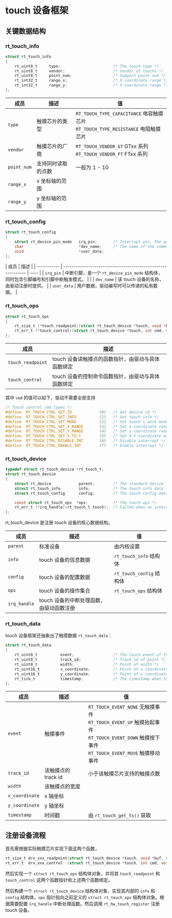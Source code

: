 # touch 设备框架

## 关键数据结构

### rt_touch_info

```C
struct rt_touch_info
{
    rt_uint8_t     type;                       /* The touch type */
    rt_uint8_t     vendor;                     /* Vendor of touchs */
    rt_uint8_t     point_num;                  /* Support point num */
    rt_int32_t     range_x;                    /* X coordinate range */
    rt_int32_t     range_y;                    /* Y coordinate range */
};
```

| 成员        | 描述               | 值                                                           |
| ----------- | ------------------ | ------------------------------------------------------------ |
| `type`      | 触摸芯片的类型     | `RT_TOUCH_TYPE_CAPACITANCE` 电容触摸芯片<br />`RT_TOUCH_TYPE_RESISTANCE`   电阻触摸芯片 |
| `vendor`    | 触摸芯片的厂商     | `RT_TOUCH_VENDOR_GT` GTxx 系列<br />`RT_TOUCH_VENDOR_FT` FTxx 系列 |
| `point_num` | 支持同时读取的点数 | 一般为 1 - 10                                                |
| `range_x`   | x 坐标轴的范围     |                                                              |
| `range_y`   | y 坐标轴的范围     |                                                              |

### rt_touch_config

```C
struct rt_touch_config
{
    struct rt_device_pin_mode   irq_pin;       /* Interrupt pin, The purpose of this pin is to notification read data */
    char                        *dev_name;     /* The name of the communication device */
    void                        *user_data;
};
```

| 成员        | 描述                                                         |
| ----------- | ------------------------------------------------------------ | ---- |
| `irq_pin`   | 中断引脚，是一个 `rt_device_pin_mode` 结构体，同时包含引脚编号和引脚中断触发模式。 |      |
| `dev_name`  | 该 touch 设备的名称，由驱动注册时提供。                      |
| `user_data` | 用户数据，驱动编写时可以传递的私有数据。                     |

### rt_touch_ops

```C
struct rt_touch_ops
{
    rt_size_t (*touch_readpoint)(struct rt_touch_device *touch, void *buf, rt_size_t touch_num);
    rt_err_t (*touch_control)(struct rt_touch_device *touch, int cmd, void *arg);
};
```

| 成员              | 描述                                               |
| ----------------- | -------------------------------------------------- |
| `touch_readpoint` | touch 设备读触摸点的函数指针，由驱动与具体函数绑定 |
| `touch_control`   | touch 设备的控制命令函数指针，由驱动与具体函数绑定 |

其中 `cmd` 的值可以如下，驱动不需要全部支持

```C
/* Touch control cmd types */
#define  RT_TOUCH_CTRL_GET_ID            (0)   /* Get device id */
#define  RT_TOUCH_CTRL_GET_INFO          (1)   /* Get touch info */
#define  RT_TOUCH_CTRL_SET_MODE          (2)   /* Set touch's work mode. ex. RT_TOUCH_MODE_POLLING,RT_TOUCH_MODE_INT */
#define  RT_TOUCH_CTRL_SET_X_RANGE       (3)   /* Set x coordinate range */
#define  RT_TOUCH_CTRL_SET_Y_RANGE       (4)   /* Set y coordinate range */
#define  RT_TOUCH_CTRL_SET_X_TO_Y        (5)   /* Set X Y coordinate exchange */
#define  RT_TOUCH_CTRL_DISABLE_INT       (6)   /* Disable interrupt */
#define  RT_TOUCH_CTRL_ENABLE_INT        (7)   /* Enable interrupt */
```

### rt_touch_device

```C
typedef struct rt_touch_device *rt_touch_t;
struct rt_touch_device
{
    struct rt_device            parent;        /* The standard device */
    struct rt_touch_info        info;          /* The touch info data */
    struct rt_touch_config      config;        /* The touch config data */

    const struct rt_touch_ops  *ops;           /* The touch ops */
    rt_err_t (*irq_handle)(rt_touch_t touch);  /* Called when an interrupt is generated, registered by the driver */
};
```

rt_touch_device 是注册 touch 设备的核心数据结构。

| 成员         | 描述                                     | 值                       |
| ------------ | ---------------------------------------- | ------------------------ |
| `parent`     | 标准设备                                 | 由内核设置               |
| `info`       | touch 设备的信息数据                     | `rt_touch_info` 结构体   |
| `config`     | touch 设备的配置数据                     | `rt_touch_config` 结构体 |
| `ops`        | touch 设备的操作集合                     | `rt_touch_ops` 结构体    |
| `irq_handle` | touch 设备的中断处理函数，由驱动函数注册 |                          |

### rt_touch_data

touch 设备框架还抽象出了触摸数据 `rt_touch_data`：

```C
struct rt_touch_data
{
    rt_uint8_t          event;                 /* The touch event of the data */
    rt_uint8_t          track_id;              /* Track id of point */
    rt_uint8_t          width;                 /* Point of width */
    rt_uint16_t         x_coordinate;          /* Point of x coordinate */
    rt_uint16_t         y_coordinate;          /* Point of y coordinate */
    rt_tick_t           timestamp;             /* The timestamp when the data was received */
};
```

| 成员           | 描述                | 值                                                           |
| -------------- | ------------------- | ------------------------------------------------------------ |
| `event`        | 触摸事件            | `RT_TOUCH_EVENT_NONE`  无触摸事件<br />`RT_TOUCH_EVENT_UP`     触摸抬起事件<br />`RT_TOUCH_EVENT_DOWN`  触摸按下事件<br />`RT_TOUCH_EVENT_MOVE`  触摸移动事件 |
| `track_id`     | 该触摸点的 track id | 小于该触摸芯片支持的触摸点数                                 |
| `width`        | 该触摸点的宽度      |                                                              |
| `x_coordinate` | x 轴坐标            |                                                              |
| `y_coordinate` | y 轴坐标            |                                                              |
| `timestamp`    | 时间戳              | 由 `rt_touch_get_ts()` 获取                                  |



## 注册设备流程

首先需根据实际触摸芯片实现下面这两个函数，

```C
rt_size_t drv_xxx_readpoint(struct rt_touch_device *touch, void *buf, rt_size_t touch_num);
rt_err_t  drv_xxx_control  (struct rt_touch_device *touch, int cmd, void *arg);
```

然后实现一个 `struct rt_touch_ops` 结构体对象，并将其 `touch_readpoint` 和 `touch_control` 这两个函数指针和上述两个函数绑定。

然后构建一个 `struct rt_touch_device` 结构体对象，实现其内部的 `info` 和 `config` 结构体，`ops` 指针指向之前定义的 `struct rt_touch_ops` 结构体对象。根据需要配置 `irq_handle` 中断处理函数。然后调用 `rt_hw_touch_register` 注册 touch 设备。

